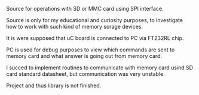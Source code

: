 Source for operations with SD or MMC card using SPI interface.

Source is only for my educational and curiosity purposes, to investigate how to work with such kind of memory sorage devices.

It is were supposed that uC board is connected to PC via FT232RL chip.

PC is used for debug purposes to view which commands are sent to memory card and what answer is going out from memory card.

I succed to implement routines to communicate with memory card usind SD card standard datasheet,
but communication was very unstable.

Project and thus library is not finished.
